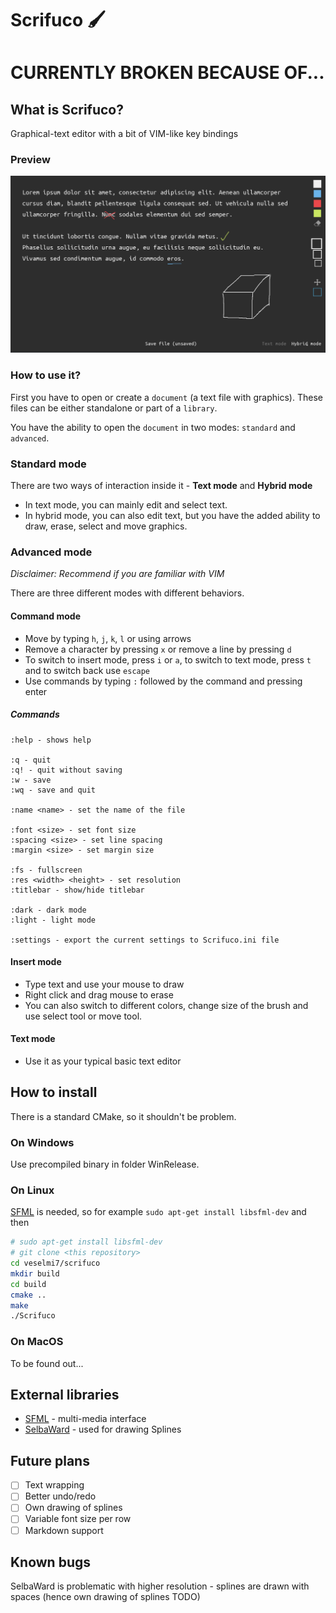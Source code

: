 # Scrifuco 🖌

# CURRENTLY BROKEN BECAUSE OF...

## What is Scrifuco?

Graphical-text editor with a bit of VIM-like key bindings

### Preview

![image-20220523115054705](README.assets/image-20220523115054705.png)

### How to use it?

First you have to open or create a `document` (a text file with graphics).
These files can be either standalone or part of a `library`.

You have the ability to open the `document` in two modes: `standard` and `advanced`.

### Standard mode

There are two ways of interaction inside it - **Text mode** and **Hybrid mode**

* In text mode, you can mainly edit and select text.
* In hybrid mode, you can also edit text, but you have the added ability to draw, erase, select and move graphics.

### Advanced mode

*Disclaimer: Recommend if you are familiar with VIM*

There are three different modes with different behaviors.

#### Command mode

* Move by typing `h`, `j`, `k`, `l` or using arrows
* Remove a character by pressing `x` or remove a line by pressing `d`
* To switch to insert mode, press `i` or `a`, to switch to text mode, press `t` and to switch back use `escape`
* Use commands by typing `:` followed by the command and pressing enter

##### Commands

```
:help - shows help

:q - quit
:q! - quit without saving
:w - save
:wq - save and quit

:name <name> - set the name of the file

:font <size> - set font size
:spacing <size> - set line spacing
:margin <size> - set margin size

:fs - fullscreen
:res <width> <height> - set resolution
:titlebar - show/hide titlebar

:dark - dark mode
:light - light mode

:settings - export the current settings to Scrifuco.ini file
```

#### Insert mode

* Type text and use your mouse to draw
* Right click and drag mouse to erase
* You can also switch to different colors, change size of the brush and use select tool or move tool.

#### Text mode

* Use it as your typical basic text editor

## How to install

There is a standard CMake, so it shouldn't be problem.

### On Windows

Use precompiled binary in folder WinRelease.

### On Linux

[SFML](https://www.sfml-dev.org/) is needed, so for example `sudo apt-get install libsfml-dev` and then

```bash
# sudo apt-get install libsfml-dev
# git clone <this repository>
cd veselmi7/scrifuco
mkdir build
cd build
cmake ..
make
./Scrifuco
```

### On MacOS

To be found out...

## External libraries

* [SFML](https://www.sfml-dev.org/) - multi-media interface
* [SelbaWard](https://github.com/Hapaxia/SelbaWard) - used for drawing Splines

## Future plans

- [ ] Text wrapping
- [ ] Better undo/redo
- [ ] Own drawing of splines
- [ ] Variable font size per row
- [ ] Markdown support

## Known bugs

SelbaWard is problematic with higher resolution - splines are drawn with spaces (hence own drawing of splines TODO)
